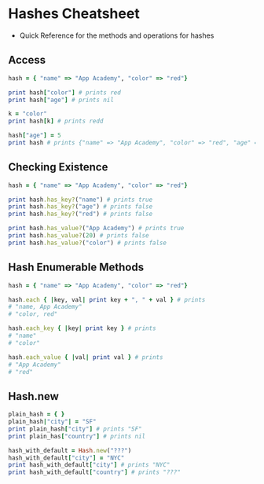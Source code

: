 # Hashes Cheatsheet

* Quick Reference for the methods and operations for hashes 

## Access

```ruby
hash = { "name" => "App Academy", "color" => "red"}

print hash["color"] # prints red
print hash["age"] # prints nil

k = "color"
print hash[k] # prints redd

hash["age"] = 5
print hash # prints {"name" => "App Academy", "color" => "red", "age" => 5}
```

## Checking Existence

```ruby
hash = { "name" => "App Academy", "color" => "red"}

print hash.has_key?("name") # prints true
print hash.has_key?("age") # prints false
print hash.has_key?("red") # prints false

print hash.has_value?("App Academy") # prints true
print hash.has_value?(20) # prints false
print hash.has_value?("color") # prints false
```

## Hash Enumerable Methods

```ruby
hash = { "name" => "App Academy", "color" => "red"}

hash.each { |key, val| print key + ", " + val } # prints
# "name, App Academy"
# "color, red"

hash.each_key { |key| print key } # prints
# "name"
# "color"

hash.each_value { |val| print val } # prints
# "App Academy"
# "red"
```

## Hash.new

```ruby
plain_hash = { }
plain_hash|"city"| = "SF"
print plain_hash["city"] # prints "SF"
print plain_has["country"] # prints nil

hash_with_default = Hash.new("???")
hash_with_default["city"] = "NYC"
print hash_with_default["city"] # prints "NYC"
print hash_with_default["country"] # prints "???"
```